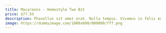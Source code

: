 ```yaml
---
title: Macaroons - Homestyle Two Bit
price: $77.55
description: Phasellus sit amet erat. Nulla tempus. Vivamus in felis eu sapien cursus vestibulum.
image: https://dummyimage.com/1000x600/000000/fff.png
---
```

